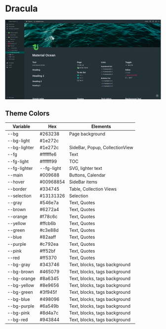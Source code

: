 # Dracula

![LazerWave Theme](./preview.png)

## Theme Colors

| Variable     | Hex        | Elements                       |
| ------------ | ---------- | ------------------------------ |
| --bg         | #263238    | Page background                |
| --bg-light   | #1e272c    |                                |
| --bg-lighter | #1e272c    | SideBar, Popup, CollectionView |
| --fg         | #ffffffe6  | Text                           |
| --fg-light   | #ffffff99  | TOC                            |
| --fg-lighter | --fg-light | SVG, lighter text              |
| --main       | #009688    | Buttons, Calendar              |
| --hover      | #00968854  | SideBar items                  |
| --border     | #334745    | Table, Collection Views        |
| --selection  | #13131326  | Selection                      |
| --gray       | #546e7a    | Text, Quotes                   |
| --brown      | #6272a4    | Text, Quotes                   |
| --orange     | #f78c6c    | Text, Quotes                   |
| --yellow     | #ffcb6b    | Text, Quotes                   |
| --green      | #c3e88d    | Text, Quotes                   |
| --blue       | #82aaff    | Text, Quotes                   |
| --purple     | #c792ea    | Text, Quotes                   |
| --pink       | #ff52bf    | Text, Quotes                   |
| --red        | #ff5370    | Text, Quotes                   |
| --bg-gray    | #343746    | Text, blocks, tags background  |
| --bg-brown   | #465079    | Text, blocks, tags background  |
| --bg-orange  | #8a6345    | Text, blocks, tags background  |
| --bg-yellow  | #8e9656    | Text, blocks, tags background  |
| --bg-green   | #3f945f    | Text, blocks, tags background  |
| --bg-blue    | #498096    | Text, blocks, tags background  |
| --bg-purple  | #6a549b    | Text, blocks, tags background  |
| --bg-pink    | #8d4a7c    | Text, blocks, tags background  |
| --bg-red     | #943844    | Text, blocks, tags background  |
